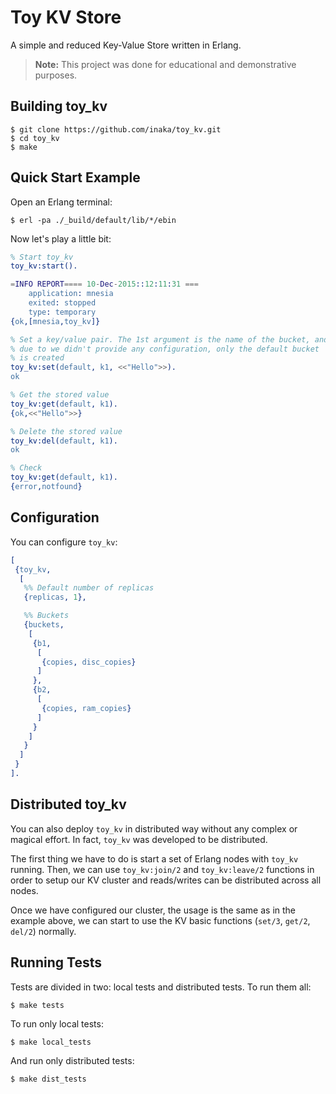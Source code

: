 # Toy KV Store

A simple and reduced Key-Value Store written in Erlang.

> **Note:**
> This project was done for educational and demonstrative purposes.

## Building toy_kv

    $ git clone https://github.com/inaka/toy_kv.git
    $ cd toy_kv
    $ make

## Quick Start Example

Open an Erlang terminal:

    $ erl -pa ./_build/default/lib/*/ebin

Now let's play a little bit:

```erlang
% Start toy_kv
toy_kv:start().

=INFO REPORT==== 10-Dec-2015::12:11:31 ===
    application: mnesia
    exited: stopped
    type: temporary
{ok,[mnesia,toy_kv]}

% Set a key/value pair. The 1st argument is the name of the bucket, and
% due to we didn't provide any configuration, only the default bucket
% is created
toy_kv:set(default, k1, <<"Hello">>).
ok

% Get the stored value
toy_kv:get(default, k1).
{ok,<<"Hello">>}

% Delete the stored value
toy_kv:del(default, k1).
ok

% Check
toy_kv:get(default, k1).
{error,notfound}
```

## Configuration

You can configure `toy_kv`:

```erlang
[
 {toy_kv,
  [
   %% Default number of replicas
   {replicas, 1},

   %% Buckets
   {buckets,
    [
     {b1,
      [
       {copies, disc_copies}
      ]
     },
     {b2,
      [
       {copies, ram_copies}
      ]
     }
    ]
   }
  ]
 }
].
```

## Distributed toy_kv

You can also deploy `toy_kv` in distributed way without any complex or magical
effort. In fact, `toy_kv` was developed to be distributed.

The first thing we have to do is start a set of Erlang nodes with `toy_kv`
running. Then, we can use `toy_kv:join/2` and `toy_kv:leave/2` functions
in order to setup our KV cluster and reads/writes can be distributed
across all nodes.

Once we have configured our cluster, the usage is the same as in the example
above, we can start to use the KV basic functions (`set/3`, `get/2`, `del/2`)
normally.

## Running Tests

Tests are divided in two: local tests and distributed tests. To run them all:

    $ make tests

To run only local tests:

    $ make local_tests

And run only distributed tests:

    $ make dist_tests
